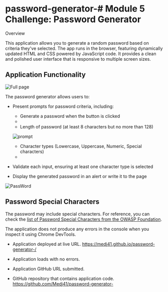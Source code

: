 # password-generator-# Module 5 Challenge: Password Generator
Overview

This application allows you to generate a random password based on criteria they've selected. The app runs in the browser, featuring dynamically updated HTML and CSS powered by JavaScript code. It provides a clean and polished user interface that is responsive to multiple screen sizes.

## Application Functionality


![Full page ](https://github.com/Medj41/password-generator-/assets/127996990/07618cc4-5ac3-4d8a-aef2-105255f450f4)

The password generator allows users to:
- Present prompts for password criteria, including:
  - Generate a password when the button is clicked
  - 
  - Length of password (at least 8 characters but no more than 128)
 
   ![prompt](https://github.com/Medj41/password-generator-/assets/127996990/48e8fe51-72b7-41ec-95fe-79bb47a77bec)

  - Character types (Lowercase, Uppercase, Numeric, Special characters)
  - 
- Validate each input, ensuring at least one character type is selected
- Display the generated password in an alert or write it to the page

![PassWord](https://github.com/Medj41/password-generator-/assets/127996990/ef60ff55-c56d-408e-ae45-956712a73ad1)

## Password Special Characters

The password may include special characters. For reference, you can check the [list of Password Special Characters from the OWASP Foundation](https://www.owasp.org/index.php/Password_special_characters).

 The application does not produce any errors in the console when you inspect it using Chrome DevTools.


* Application deployed at live URL. https://medj41.github.io/password-generator-/

* Application loads with no errors.

* Application GitHub URL submitted.

* GitHub repository that contains application code. https://github.com/Medj41/password-generator-




